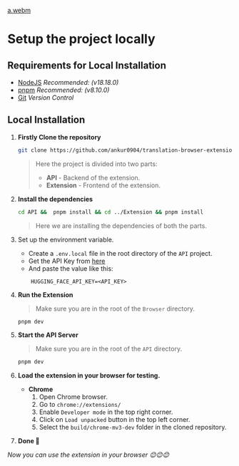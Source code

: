 [a.webm](https://github.com/ankur0904/translation-browser-extension/assets/98346896/a7bbeacc-0bd3-46b0-b5bd-bdc7fb877432)

# Setup the project locally

## Requirements for Local Installation

- [NodeJS](https://nodejs.org/en/) *Recommended: (v18.18.0)*
- [pnpm](https://pnpm.io/) *Recommended: (v8.10.0)*
- [Git](https://git-scm.com/downloads) *Version Control*

## Local Installation

1. **Firstly Clone the repository**

    ```bash
    git clone https://github.com/ankur0904/translation-browser-extension.git
    ```

    > Here the project is divided into two parts:
    > - **API** - Backend of the extension.
    > - **Extension** - Frontend of the extension.

2. **Install the dependencies**

    ```bash
    cd API &&  pnpm install && cd ../Extension && pnpm install
    ```

    > Here we are installing the dependencies of both the parts.

3. Set up the environment variable.
    - Create a `.env.local` file in the root directory of the `API` project.
    - Get the API Key from [here](https://huggingface.co/)
    - And paste the value like this:

    ```
        HUGGING_FACE_API_KEY=<API_KEY>
    ```

4. **Run the Extension**

    > Make sure you are in the root of the `Browser` directory.

    ```bash
    pnpm dev
    ```

5. **Start the API Server**

    > Make sure you are in the root of the `API` directory.

    ```bash
    pnpm dev
    ```

6. **Load the extension in your browser for testing.**

    - **Chrome**
        1. Open Chrome browser.
        2. Go to `chrome://extensions/`
        3. Enable `Developer mode` in the top right corner.
        4. Click on `Load unpacked` button in the top left corner.
        5. Select the `build/chrome-mv3-dev` folder in the cloned repository.

7. **Done 🎉**

*Now you can use the extension in your browser 😊😊😊*

